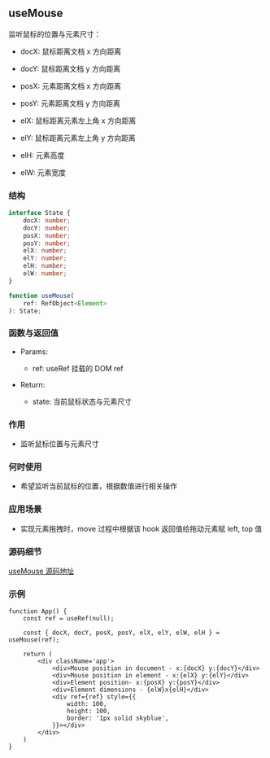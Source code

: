 ## useMouse

监听鼠标的位置与元素尺寸：

- docX: 鼠标距离文档 x 方向距离

- docY: 鼠标距离文档 y 方向距离

- posX: 元素距离文档 x 方向距离

- posY: 元素距离文档 y 方向距离

- elX: 鼠标距离元素左上角 x 方向距离

- elY: 鼠标距离元素左上角 y 方向距离

- elH: 元素高度

- elW: 元素宽度

### 结构

```ts
interface State {
    docX: number;
    docY: number;
    posX: number;
    posY: number;
    elX: number;
    elY: number;
    elH: number;
    elW: number;
}

function useMouse(
    ref: RefObject<Element>
): State;
```

### 函数与返回值

- Params:

    - ref: useRef 挂载的 DOM ref

- Return:

    - state: 当前鼠标状态与元素尺寸

### 作用

- 监听鼠标位置与元素尺寸

### 何时使用

- 希望监听当前鼠标的位置，根据数值进行相关操作

### 应用场景

- 实现元素拖拽时，move 过程中根据该 hook 返回值给拖动元素赋 left, top 值

### 源码细节

[useMouse 源码地址](https://github.com/streamich/react-use/blob/master/src/useMouse.ts)

### 示例

```tsx
function App() {
    const ref = useRef(null);

    const { docX, docY, posX, posY, elX, elY, elW, elH } = useMouse(ref);

    return (
        <div className='app'>
            <div>Mouse position in document - x:{docX} y:{docY}</div>
            <div>Mouse position in element - x:{elX} y:{elY}</div>
            <div>Element position- x:{posX} y:{posY}</div>
            <div>Element dimensions - {elW}x{elH}</div>
            <div ref={ref} style={{
                width: 100,
                height: 100,
                border: '1px solid skyblue',
            }}></div>
        </div>
    )
}
```
